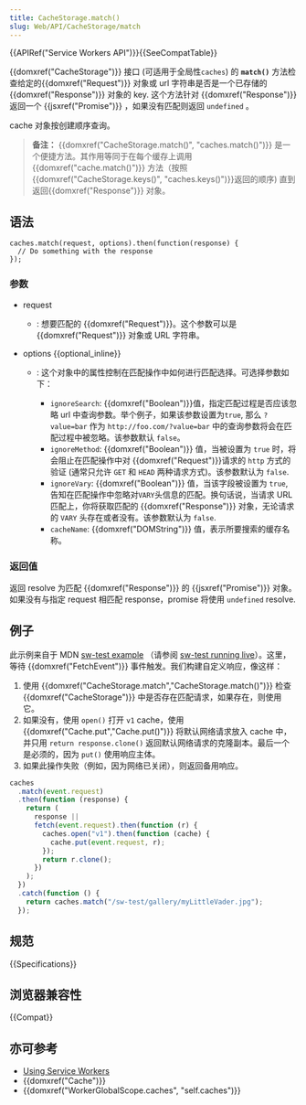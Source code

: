 ```yaml
---
title: CacheStorage.match()
slug: Web/API/CacheStorage/match
---
```


{{APIRef("Service Workers API")}}{{SeeCompatTable}}

{{domxref("CacheStorage")}} 接口 (可适用于全局性`caches`) 的 **`match()`** 方法检查给定的{{domxref("Request")}} 对象或 url 字符串是否是一个已存储的 {{domxref("Response")}} 对象的 key. 这个方法针对 {{domxref("Response")}} 返回一个 {{jsxref("Promise")}} ，如果没有匹配则返回 `undefined` 。

cache 对象按创建顺序查询。

> **备注：** {{domxref("CacheStorage.match()", "caches.match()")}} 是一个便捷方法。其作用等同于在每个缓存上调用 {{domxref("cache.match()")}} 方法（按照{{domxref("CacheStorage.keys()", "caches.keys()")}}返回的顺序) 直到返回{{domxref("Response")}} 对象。

## 语法

```
caches.match(request, options).then(function(response) {
  // Do something with the response
});
```

### 参数

- request
  - : 想要匹配的 {{domxref("Request")}}。这个参数可以是 {{domxref("Request")}} 对象或 URL 字符串。
- options {{optional_inline}}

  - : 这个对象中的属性控制在匹配操作中如何进行匹配选择。可选择参数如下：

    - `ignoreSearch`: {{domxref("Boolean")}}值，指定匹配过程是否应该忽略 url 中查询参数。举个例子，如果该参数设置为`true`, 那么 `?value=bar` 作为 `http://foo.com/?value=bar` 中的查询参数将会在匹配过程中被忽略。该参数默认 `false`。
    - `ignoreMethod`: {{domxref("Boolean")}} 值，当被设置为 `true` 时，将会阻止在匹配操作中对 {{domxref("Request")}}请求的 `http` 方式的验证 (通常只允许 `GET` 和 `HEAD` 两种请求方式)。该参数默认为 `false`.
    - `ignoreVary`: {{domxref("Boolean")}} 值，当该字段被设置为 `true`, 告知在匹配操作中忽略对`VARY`头信息的匹配。换句话说，当请求 URL 匹配上，你将获取匹配的 {{domxref("Response")}} 对象，无论请求的 `VARY` 头存在或者没有。该参数默认为 `false`.
    - `cacheName`: {{domxref("DOMString")}} 值，表示所要搜索的缓存名称。

### 返回值

返回 resolve 为匹配 {{domxref("Response")}} 的 {{jsxref("Promise")}} 对象。如果没有与指定 request 相匹配 response，promise 将使用 `undefined` resolve.

## 例子

此示例来自于 MDN [sw-test example](https://github.com/mdn/sw-test/) （请参阅 [sw-test running live](https://mdn.github.io/sw-test/)）。这里，等待 {{domxref("FetchEvent")}} 事件触发。我们构建自定义响应，像这样：

1. 使用 {{domxref("CacheStorage.match","CacheStorage.match()")}} 检查 {{domxref("CacheStorage")}} 中是否存在匹配请求，如果存在，则使用它。
2. 如果没有，使用 `open()` 打开 `v1` cache，使用 {{domxref("Cache.put","Cache.put()")}} 将默认网络请求放入 cache 中，并只用 `return response.clone()` 返回默认网络请求的克隆副本。最后一个是必须的，因为 `put()` 使用响应主体。
3. 如果此操作失败（例如，因为网络已关闭），则返回备用响应。

```js
caches
  .match(event.request)
  .then(function (response) {
    return (
      response ||
      fetch(event.request).then(function (r) {
        caches.open("v1").then(function (cache) {
          cache.put(event.request, r);
        });
        return r.clone();
      })
    );
  })
  .catch(function () {
    return caches.match("/sw-test/gallery/myLittleVader.jpg");
  });
```

## 规范

{{Specifications}}

## 浏览器兼容性

{{Compat}}

## 亦可参考

- [Using Service Workers](/zh-CN/docs/Web/API/ServiceWorker_API/Using_Service_Workers)
- {{domxref("Cache")}}
- {{domxref("WorkerGlobalScope.caches", "self.caches")}}
